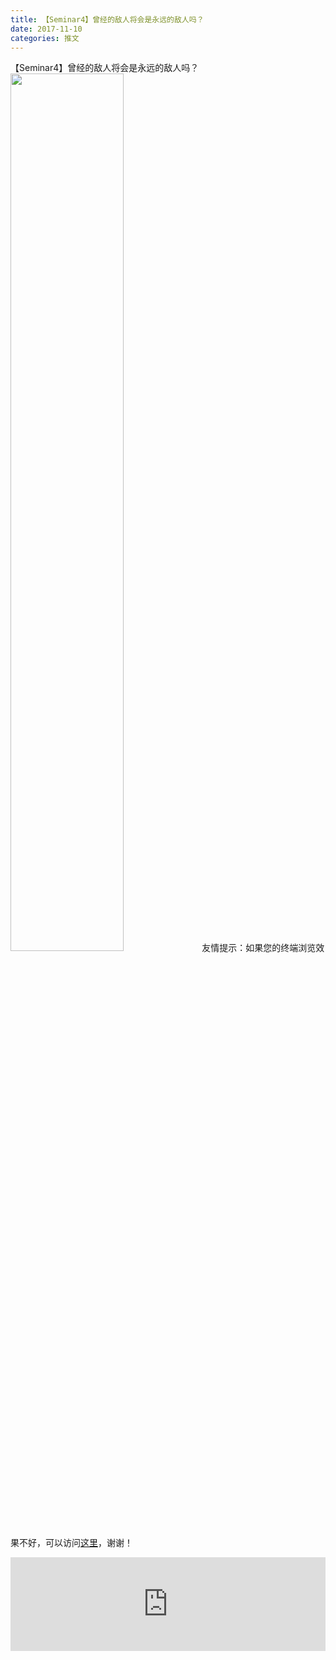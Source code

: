 ```yaml
---
title: 【Seminar4】曾经的敌人将会是永远的敌人吗？
date: 2017-11-10
categories: 推文
---
```

【Seminar4】曾经的敌人将会是永远的敌人吗？
<img src="http://mmbiz.qpic.cn/mmbiz_jpg/ACviaWTBFxhaMwoub56Md1oxka9RmEPJqLeMJ23dTaYhnScVp5ibvjYdRfia0wmwH9ybEgOKwacSYHXAj4dKKPQQA/0?wx_fmt=jpeg" style="width: 60%; height: auto;"/><!--more-->
友情提示：如果您的终端浏览效果不好，可以访问[这里](https://stata-club.github.io/stata_article/2017-11-10.html)，谢谢！
<iframe src="https://stata-club.github.io/stata_article/2017-11-10.html" id="iframepage" frameborder="0" scrolling="no" marginheight="0" marginwidth="0" width="100%" onLoad="iFrameHeight()"></iframe>
<script type="text/javascript" language="javascript">
function iFrameHeight() {
var ifm= document.getElementById("iframepage");
var subWeb = document.frames ? document.frames["iframepage"].document : ifm.contentDocument;   
if(ifm != null && subWeb != null) {
 ifm.height = subWeb.body.scrollHeight;
} 
} 
</script> 
